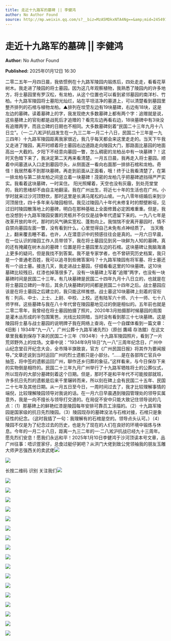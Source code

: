```yaml
---
title: 走近十九路军的墓碑 || 李健鸿
author: No Author Found
source: http://mp.weixin.qq.com/s?__biz=MzA5MDkxNTA4Ng==&amp;mid=2454916505&amp;idx=1&amp;sn=c70a44d6538e9d339e4fbc0b2b3536c6&amp;chksm=87a3c5f8b0d44ceee213d6cd3d902a40a534ca1acabcff730ce986db11a31a133bd7fdcc8428&poc_token=HJ_Do2ejHyO-wNZGG8Q1S8FdPgy1YBBEob-nUEme
---
```


# 走近十九路军的墓碑 || 李健鸿

**Author:** No Author Found

**Published:** 2025年01月12日 16:30

二零二五年一月四日晨，我依惯例在十九路军陵园内锻炼后，四处走走，看看花草树木。我走进了陵园的将士墓园。因为这几年观察植物，我熟悉了陵园内的许多地方，将士墓园里有罗汉松，有龙柏，从这个位置也可以看到紧邻墓园的南洋杉、竹柏。十九路军陵园将士墓阳光灿烂，站在平坦洁净的墓道上，可以清楚看到墓园里整齐排列的石棺与植物龙柏。▲排列在坟茔左边有19块墓碑，右边有18块，这是左边的墓碑。读着墓碑上的字，我发现绝大多数墓碑上都有两个字：追赠就是说，这些墓碑上的官衔都是战死后才追赠的？看完左边再看右边，18块墓碑中有3块没有追赠两字，而且立碑的日期也不相同。大多数墓碑刻着“民国二十三年九月十八日立”。（一·二八淞沪抗战发生在一九三二年一月二十八日，民国二十三年是一九三四年）十九路军陵园距离我家很近，我几乎每天都会来这里走走的。当天下午我又走进了陵园，离开时顺着将士墓园右边道路走向陵园大门，那路面比墓园的地面高出一大截的。夕阳下不经意向墓园一瞥，怎么稠密的龙柏丛中有一块墓碑？！这时天色暗下来了，我决定第二天再来看清楚。一月五日晨，我再走入将士墓园。顺着中间墓道从入口走到墓园尽头，从侧面逐一看向右面那一排排石棺和龙柏。奇怪！我居然看不到那块墓碑。再走到前面从正面看，哦！终于让我看清楚了，在第一排龙柏与第二排龙柏之间竖立着一块墓碑！茂密的龙柏几乎把墓碑遮挡得严严实实。我看着这块墓碑，一时呆住。 阳光照耀着，天空也没有灰霾，到处亮堂堂的，我的思绪却不由自主地翻滚。我在广州出生，将近七十年的生活也在广州。小学时就来过沙河顶野炊，那时这里是长满马尾松的山坡。一九八零年结婚后来到沙河顶居住，四十多年来与陵园相邻。我见过陵园八十年代未修复时的颓壁断垣，见过旧时陵园散落地上的墓碑，明白在那种基础上全面修葺必定困难重重。但是，我也没想到十九路军陵园安置的灵柩并不仅仅是战争年代遗留下来的。一九八七年是改革开放的年代，那时的风气确实宽松、蓬勃向上。我惴惴不安离开墓园时，情不自禁向墓园左面一瞥，没有看到什么，心里觉得自己未免有点神经质了。  当天晚上，翻来覆去睡不着。也许，人在潜意识中的预感往往会是真的。一月六日早晨，在一位认识的陵园工作人员带领下，我在将士墓园见到另一块鲜为人知的墓碑。真的还有掩藏在树木丛的墓碑！位置是将士墓园里左边的石棺。这块墓碑让我脑海涌上更多的疑问，但是我找不到答案。我不是专家学者，也不曾研究历史档案，我只是一个普通老百姓，我可以追寻到些微答案吗？十九路军陵园有将军墓、将士墓还有一个战士墓。接连几天，我走进战士墓园，仔细看看这里的10块墓碑。这10块墓碑比较残旧，红漆也掉落很多了。没有一块墓碑上写着“追赠”两字，也没有一块墓碑时间是民国二十三年。有几块墓碑是民国二十四年九月十八日立的，也就是在将士墓园立碑的一年后，其余几块墓碑的时间都是民国二十四年之后。战士墓园应该是在将士墓园之后建立的，我只能这样推想。战士墓这10块墓碑上刻着的官衔有：列兵、中士、上士、上尉、中校、上校。还有陆军六十师、六十一师、七十八师字样。这些墓碑与我在八十年代曾在陵园墓地见过的倒是相似的。五年前也就是二零二零年，我曾经在将士墓园拍摄了照片。2020年3月拍摄那时候墓园的周围是灌木丛形成的半包围篱笆，光线比较阴暗，当时没有看到那三十七块墓碑。这是陵园将士墓与战士墓园的说明牌子我在网络上查询，在一个自媒体看到一篇文章：《旧影丨1934年“九一八”，广州公葬十九路军诸先烈》（原创 鷹崵 存浩舘）在这文章里我看到保存下来的民国二十三年（1934年）十九路军陵园照片，看到了一片荒郊野外上的坟场。文章中说：“1934年9月18日“九一八”三周年纪念日，广州中山纪念堂召开纪念大会，全市降半旗致哀，官方《广州民国日报》将其作为要闻报导。”文章还说到当时运回广州的烈士遗骸只是小部分。“……是在各部阵亡官兵中抽签，将中签的遗骸运回广州，聊作还乡归葬的象征。”这样看来，与今日保存下来的实物倒是相符的。民国二十三年九月广州举行了十九路军牺牲将士的公葬仪式，所以现存的大部分墓碑刻着这个日期。但是，那时不是和平年代不可能按部就班，许多抗日先烈的遗骸是后来千里辗转而来，所以刻在碑上会有民国二十五年、民国二十七年及其他日期。从一月五日至今日，一周时间过去了，我才比较理解事情的端倪，比较理解陵园领导对我说的话。在一月六日早晨遇到陵园管理处的领导实属意外，我是一向不擅长与领导打交道的。在局促不安中只能大致记住领导说的几点：（1）那墓碑上的鲜艳红漆是陵园每年安排可靠员工涂描的。（2）十九路军陵园是国家级的抗日先烈陵园。（3）陵园现存的墓碑没法与石棺对接，石棺只是象征性的纪念。（这时我插了一句：我理解有的石棺是空的。领导点头认可。）（4）陵园不仅是为了纪念过去的历史，也是为了现在的人们在良好的环境中锻炼与休息。今年的一月二十八日，距离一九三二年的一·二八淞沪抗战已经九十三周年。愿先烈们安息！愿我们永远和平！2025年1月10日李健鸿于沙河顶读本号文章，品广州往事：唔识疍家仔，总食过艇仔粥吧？从洪门大佬到致公党领袖我的朋友玉雕大师尹志强西关的卖武佬![](https://mmbiz.qpic.cn/mmbiz_jpg/PJWG74pLsMayvR1AyLpp1OwsWXJhmAMu6hEnyJ4hyVxh2jeFxNGwngJfdXCj1cuXFPwvvJjPH1NhDydQF15CRA/640?wx_fmt=jpeg)

![](https://mmbiz.qpic.cn/mmbiz_jpg/PJWG74pLsMblW2DibGFq6oGG5znEkMSu0hN8YYiaaCe7XvYdJwNb7icoEGwGeBLTszgpv5npHyQMrLHicE2icbHgbUQ/640?from=appmsg)

长按二维码 识别 关注我们![](https://mmbiz.qpic.cn/mmbiz_jpg/PJWG74pLsMblW2DibGFq6oGG5znEkMSu0AmW8sicqSfCiap7icoNQUTSO37hzAB66sDmH5Z6U5RgicE8YxfvNSSibNcg/640?from=appmsg)

![](https://mmbiz.qpic.cn/mmbiz_jpg/PJWG74pLsMblW2DibGFq6oGG5znEkMSu0ibVJEicVagN755lajLYXyzHzpA01s5BBWFHBMFIzOGibCibBCsW9FUPL9A/640?from=appmsg)

![](https://mmbiz.qpic.cn/mmbiz_png/Ljib4So7yuWgyb2brRg7aGfp6Zbgy5ozXztHiaMjJOlsbURQB5gvuVHB77DnrC1JSd1qEMBAbXOjU7PmLznoFhuQ/640?wx_fmt=png)

![](https://mmbiz.qpic.cn/mmbiz_png/Ljib4So7yuWgyb2brRg7aGfp6Zbgy5ozXztHiaMjJOlsbURQB5gvuVHB77DnrC1JSd1qEMBAbXOjU7PmLznoFhuQ/640?wx_fmt=png)

![](https://mmbiz.qpic.cn/mmbiz_jpg/PJWG74pLsMblW2DibGFq6oGG5znEkMSu0XApylLicp3FSRoMQ5uVkOgxvd0aTeWwICPFlAL3d0n0ltUWgcnzhzQA/640?from=appmsg)

![](https://mmbiz.qpic.cn/mmbiz_png/Ljib4So7yuWgyb2brRg7aGfp6Zbgy5ozXztHiaMjJOlsbURQB5gvuVHB77DnrC1JSd1qEMBAbXOjU7PmLznoFhuQ/640?wx_fmt=png)

![](https://mmbiz.qpic.cn/mmbiz_png/Ljib4So7yuWgyb2brRg7aGfp6Zbgy5ozXztHiaMjJOlsbURQB5gvuVHB77DnrC1JSd1qEMBAbXOjU7PmLznoFhuQ/640?wx_fmt=png)

![](https://mmbiz.qpic.cn/mmbiz_jpg/PJWG74pLsMblW2DibGFq6oGG5znEkMSu0yRyjy8j7w7KcWXgyRDzpJ6WlYEcuR3liatKG9NS06zSlOice3vlvwtMQ/640?from=appmsg)

![](https://mmbiz.qpic.cn/mmbiz_jpg/PJWG74pLsMblW2DibGFq6oGG5znEkMSu0RYiaJcuPdXYoX9DFAIkeVJ24T0kicgCoPFjyib63WsiaqMAnUD5ia8osmbQ/640?from=appmsg)

![](https://mmbiz.qpic.cn/mmbiz_jpg/PJWG74pLsMblW2DibGFq6oGG5znEkMSu0hGjymrFIdRAUse8BNDgsDia0Z2w0WWyM5qB7pVbuHjSWXmvSFtEmueA/640?from=appmsg)

![](https://mmbiz.qpic.cn/mmbiz_jpg/PJWG74pLsMblW2DibGFq6oGG5znEkMSu06wSDSZLBVhDnFIic8DenpCeMTWicEjMEAXjEY5diciaGTeUOZw1FoicQg0g/640?from=appmsg)

![](https://mmbiz.qpic.cn/mmbiz_png/Ljib4So7yuWgyb2brRg7aGfp6Zbgy5ozXztHiaMjJOlsbURQB5gvuVHB77DnrC1JSd1qEMBAbXOjU7PmLznoFhuQ/640?wx_fmt=png)

![](https://mmbiz.qpic.cn/mmbiz_png/Ljib4So7yuWgyb2brRg7aGfp6Zbgy5ozXztHiaMjJOlsbURQB5gvuVHB77DnrC1JSd1qEMBAbXOjU7PmLznoFhuQ/640?wx_fmt=png)

![](https://mmbiz.qpic.cn/mmbiz_jpg/PJWG74pLsMblW2DibGFq6oGG5znEkMSu0fWiaDfPQNfBOg8VPQaZXSd0LmF0aA2OoiabKKKywpPrf3rqibUORGmBTQ/640?from=appmsg)

![](https://mmbiz.qpic.cn/mmbiz_gif/PJWG74pLsMYf2b50xFTbTsibmjv5gNVOxZegUj8mrKtpuzCpBAYnQw9duHfIcNnUzicicnGUSv4EWPSTRAPvV9g3w/640?wx_fmt=gif&tp=webp&wxfrom=5&wx_lazy=1)

![](https://mmbiz.qpic.cn/mmbiz_gif/PJWG74pLsMY4kze1RswORlwIruFfBicEYeomLV8Tjs3AO8zO5OIk2usXQ2wZOicfrAxou4MXF2OLDPUcfQiafn3SA/640?wx_fmt=gif)

![](https://mmbiz.qpic.cn/mmbiz_gif/fgnkxfGnnkS1Lbic0T0Bgibp0J1vhQJ7rCaUWCiccY1he4tZib7iaUCqhy7pzH0y3u4FVQN7whcwrajK9jicg3BgjF1Q/640?wx_fmt=gif&tp=webp&wxfrom=5&wx_lazy=1)

![](https://mmbiz.qpic.cn/mmbiz_jpg/PJWG74pLsMaozLudXOzRblBbJLge0Cicrs08tBnq19cGoN0iacXkFnwOiaiaricDicxGzQZsSSZJMHYB9G7FUAlqCzvw/640?tp=webp&wxfrom=5&wx_lazy=1&wx_co=1&wx_fmt=other)



